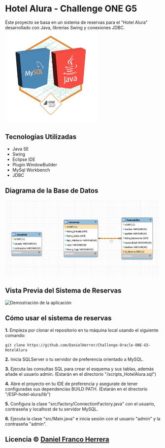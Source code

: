 # Hotel Alura - Challenge ONE G5
Éste proyecto se basa en un sistema de reservas para el "Hotel Alura" desarrollado con Java, librerias Swing y conexiones JDBC.
<img src="/03_insignia_java_sql_jdbc.png" width="300px" alt="Insignia Obtenida por la aplicacion Hotel Alura">

## Tecnologías Utilizadas

<ul>
  <li>Java SE</li>
  <li>Swing</li>
  <li>Eclipse IDE</li>
  <li>Plugin WindowBuilder</li>
  <li>MySql Workbench</li>
  <li>JDBC</li>
</ul>

## Diagrama de la Base de Datos

<img src="/entidad-relacion-hotel-alura.png" width="800"/>

## Vista Previa del Sistema de Reservas

<img src="/demo_hotel_test_30sec.gif" alt="Demostración de la aplicación" width="800"/>

## Cómo usar el sistema de reservas

<b>1.</b> Empieza por clonar el repositorio en tu máquina local usando el siguiente comando:
```
git clone https://github.com/DanielHerrer/Challenge-Oracle-ONE-G5-HotelAlura
```

<b>2.</b> Inicia SQLServer o tu servidor de preferencia orientado a MySQL.

<b>3.</b> Ejecuta las consultas SQL para crear el esquema y sus tablas, además añade el usuario admin. (Estarán en el directorio "/scripts_HotelAlura.sql")

<b>4.</b> Abre el proyecto en tu IDE de preferencia y asegurate de tener configuradas sus dependencias BUILD PATH. (Estarán en el directorio "/ESP-hotel-alura/lib")

<b>5.</b> Configura la clase "src/factory/ConnectionFactory.java" con el usuario, contraseña y localhost de tu servidor MySQL.

<b>6.</b> Ejecuta la clase "src/Main.java" e inicia sesión con el usuario "admin" y la contraseña "admin".

## Licencia © [Daniel Franco Herrera](https://www.linkedin.com/in/danielfrancoherrera/)
